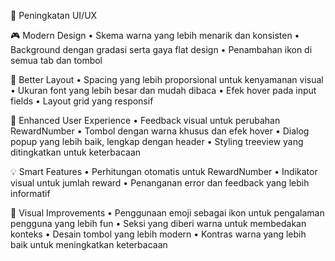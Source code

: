 🎨 Peningkatan UI/UX

🎮 Modern Design
	•	Skema warna yang lebih menarik dan konsisten
	•	Background dengan gradasi serta gaya flat design
	•	Penambahan ikon di semua tab dan tombol

📱 Better Layout
	•	Spacing yang lebih proporsional untuk kenyamanan visual
	•	Ukuran font yang lebih besar dan mudah dibaca
	•	Efek hover pada input fields
	•	Layout grid yang responsif

🎯 Enhanced User Experience
	•	Feedback visual untuk perubahan RewardNumber
	•	Tombol dengan warna khusus dan efek hover
	•	Dialog popup yang lebih baik, lengkap dengan header
	•	Styling treeview yang ditingkatkan untuk keterbacaan

💡 Smart Features
	•	Perhitungan otomatis untuk RewardNumber
	•	Indikator visual untuk jumlah reward
	•	Penanganan error dan feedback yang lebih informatif

🎪 Visual Improvements
	•	Penggunaan emoji sebagai ikon untuk pengalaman pengguna yang lebih fun
	•	Seksi yang diberi warna untuk membedakan konteks
	•	Desain tombol yang lebih modern
	•	Kontras warna yang lebih baik untuk meningkatkan keterbacaan